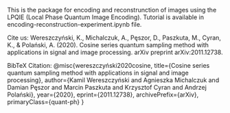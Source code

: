 This is the package for encoding and reconstrunction of images using the LPQIE (Local Phase Quantum Image Encoding).
Tutorial is available in encoding-reconstruction-experiment.ipynb file.

Cite us:
Wereszczyński, K., Michalczuk, A., Pęszor, D., Paszkuta, M., Cyran, K., & Polański, A. (2020). Cosine series quantum sampling method with applications in signal and image processing. arXiv preprint arXiv:2011.12738.

BibTeX Citation:
@misc{wereszczyński2020cosine,
      title={Cosine series quantum sampling method with applications in signal and image processing}, 
      author={Kamil Wereszczyński and Agnieszka Michalczuk and Damian Pęszor and Marcin Paszkuta and Krzysztof Cyran and Andrzej Polański},
      year={2020},
      eprint={2011.12738},
      archivePrefix={arXiv},
      primaryClass={quant-ph}
}